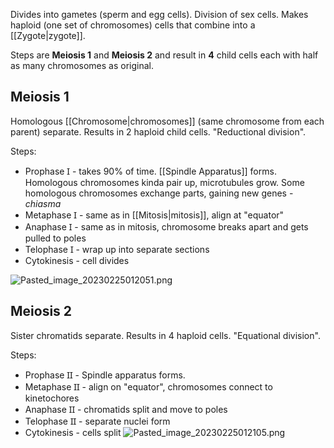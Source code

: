 Divides into gametes (sperm and egg cells).
Division of sex cells.
Makes haploid (one set of chromosomes) cells that combine into a [[Zygote|zygote]].

Steps are **Meiosis 1** and **Meiosis 2** and result in **4** child cells each with half as many chromosomes as original.

## Meiosis 1

Homologous [[Chromosome|chromosomes]] (same chromosome from each parent) separate.
Results in 2 haploid child cells.
"Reductional division".

Steps:

* Prophase Ɪ - takes 90% of time. [[Spindle Apparatus]] forms. Homologous chromosomes kinda pair up, microtubules grow. Some homologous chromosomes exchange parts, gaining new genes - *chiasma*
* Metaphase Ɪ - same as in [[Mitosis|mitosis]], align at "equator"
* Anaphase Ɪ - same as in mitosis, chromosome breaks apart and gets pulled to poles
* Telophase Ɪ - wrap up into separate sections
* Cytokinesis - cell divides

![Pasted_image_20230225012051.png](pasted_image_20230225012051.png)

## Meiosis 2

Sister chromatids separate.
Results in 4 haploid cells.
"Equational division".

Steps:

* Prophase ꞮꞮ - Spindle apparatus forms.
* Metaphase ꞮꞮ - align on "equator", chromosomes connect to kinetochores
* Anaphase ꞮꞮ - chromatids split and move to poles
* Telophase ꞮꞮ - separate nuclei form
* Cytokinesis - cells split
  ![Pasted_image_20230225012105.png](pasted_image_20230225012105.png)
